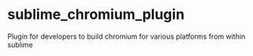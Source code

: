 # sublime_chromium_plugin
Plugin for developers to build chromium for various platforms from within sublime
